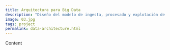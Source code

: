 ```yaml
---
title: Arquitectura para Big Data
description: "Diseño del modelo de ingesta, procesado y explotación de datos en Azure Databricks. Integración con el equipo de científicos de datos."
image: 03.jpg
tags: project
permalink: data-architecture.html
---
```


Content
